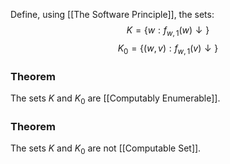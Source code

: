 Define, using [[The Software Principle]], the sets:
$$
K=\{ w: f_{w,1}(w)\downarrow \}
$$
$$
K_{0}=\{ (w,v):f_{w,1}(v)\downarrow \}
$$
### Theorem
The sets $K$ and $K_{0}$ are [[Computably Enumerable]].

### Theorem
The sets $K$ and $K_{0}$ are not [[Computable Set]].

